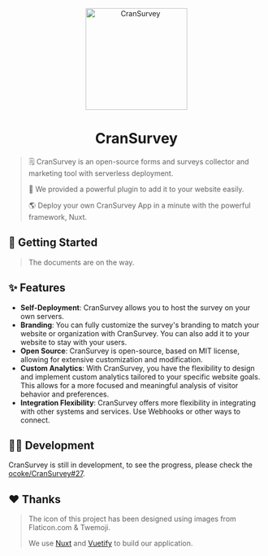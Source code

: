 <p align="center">
    <img src="https://raw.githubusercontent.com/oCoke/CranSurvey/master/src/icons/200x200.png" alt="CranSurvey" width="200" />
</p>

<h1 align="center">CranSurvey</h1>

> 🗒️ CranSurvey is an open-source forms and surveys collector and marketing tool with serverless deployment.
> 
> 🔌 We provided a powerful plugin to add it to your website easily.
> 
> 🌎 Deploy your own CranSurvey App in a minute with the powerful framework, Nuxt.


## 🙌 Getting Started

> The documents are on the way.

## ✨ Features

- **Self-Deployment**: CranSurvey allows you to host the survey on your own servers.
- **Branding**: You can fully customize the survey's branding to match your website or organization with CranSurvey. You can also add it to your website to stay with your users.
- **Open Source**: CranSurvey is open-source, based on MIT license, allowing for extensive customization and modification.
- **Custom Analytics**: With CranSurvey, you have the flexibility to design and implement custom analytics tailored to your specific website goals. This allows for a more focused and meaningful analysis of visitor behavior and preferences.
- **Integration Flexibility**: CranSurvey offers more flexibility in integrating with other systems and services. Use Webhooks or other ways to connect.



<!--
> ⚠ Warning: CranSurvey is under the Alpha test, there might be Breaking Changes in the future!

Please check our wiki to learn more information about this.

- [English (US)](https://github.com/oCoke/CranSurvey/wiki/Getting-Started)

- [简体中文](https://github.com/oCoke/CranSurvey/wiki/%5B%E7%AE%80%E4%BD%93%E4%B8%AD%E6%96%87-zh%E2%80%90Hans%5D-%E5%BC%80%E5%A7%8B)
-->


## 👨‍💻 Development

CranSurvey is still in development, to see the progress, please check the [ocoke/CranSurvey#27](https://github.com/ocoke/CranSurvey/issues/27).


## ❤️ Thanks

> The icon of this project has been designed using images from Flaticon.com & Twemoji.
>
> We use [Nuxt](https://nuxt.com) and [Vuetify](https://vuetifyjs.com) to build our application.
